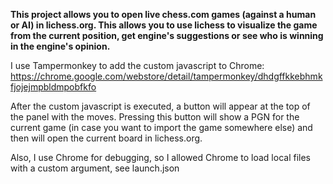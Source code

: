 **This project allows you to open live chess.com games (against a human or AI) in lichess.org. This allows you to use lichess to visualize the game from the current position, get engine's suggestions or see who is winning in the engine's opinion.**

I use Tampermonkey to add the custom javascript to Chrome:
https://chrome.google.com/webstore/detail/tampermonkey/dhdgffkkebhmkfjojejmpbldmpobfkfo

After the custom javascript is executed, a button will appear at the top of the panel with the moves. Pressing this button will show a PGN for the current game (in case you want to import the game somewhere else) and then will open the current board in lichess.org.

Also, I use Chrome for debugging, so I allowed Chrome to load local files with a custom argument, see launch.json
